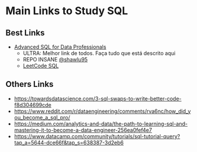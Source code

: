 # Main Links to Study SQL

## Best Links

+ [Advanced SQL for Data Professionals](https://levelup.gitconnected.com/advanced-sql-for-data-professionals-e0ef0740e8e1)
  + ULTRA: Melhor link de todos. Faça tudo que está descrito aqui
  + REPO INSANE [@shawlu95](https://github.com/shawlu95/Beyond-LeetCode-SQL)
  + [LeetCode SQL](https://leetcode.com/tag/database/)

## Others Links

+ https://towardsdatascience.com/3-sql-swaps-to-write-better-code-f8d304699cde
+ https://www.reddit.com/r/dataengineering/comments/rva6nc/how_did_you_become_a_sql_pro/
+ https://medium.com/analytics-and-data/the-path-to-learning-sql-and-mastering-it-to-become-a-data-engineer-256ea0fef4e7
+ https://www.datacamp.com/community/tutorials/sql-tutorial-query?tap_a=5644-dce66f&tap_s=638387-3d2eb6
